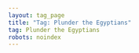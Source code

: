 ```yaml
---
layout: tag_page
title: "Tag: Plunder the Egyptians"
tag: Plunder the Egyptians
robots: noindex
---
```

